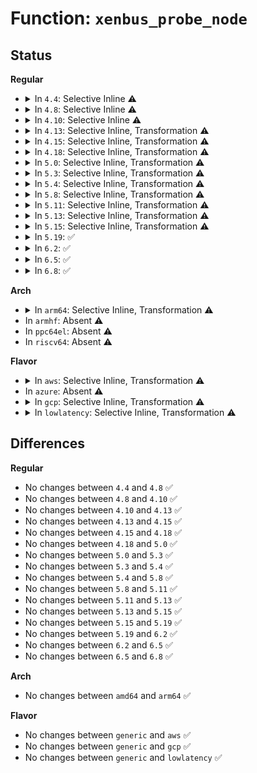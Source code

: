 # Function: <code>xenbus_probe_node</code>

## Status
<b>Regular</b>
<ul>
<li>
<details>
<summary>In <code>4.4</code>: Selective Inline ⚠️</summary>

```c
int xenbus_probe_node(struct xen_bus_type *bus, const char *type, const char *nodename);
```

**Collision:** Unique Global

**Inline:** Selective

**Transformation:** False

**Instances:**

```
In drivers/xen/xenbus/xenbus_probe.c (ffffffff814cf2a0)
Location: drivers/xen/xenbus/xenbus_probe.c:426
Inline: True
Direct callers:
  - drivers/xen/xenbus/xenbus_probe.c:xenbus_dev_changed
  - drivers/xen/xenbus/xenbus_probe_backend.c:xenbus_probe_backend
  - drivers/xen/xenbus/xenbus_probe_frontend.c:xenbus_probe_frontend
```
**Symbols:**

```
ffffffff814cf2a0-ffffffff814cf42e: xenbus_probe_node (STB_GLOBAL)
```
</details>
</li>
<li>
<details>
<summary>In <code>4.8</code>: Selective Inline ⚠️</summary>

```c
int xenbus_probe_node(struct xen_bus_type *bus, const char *type, const char *nodename);
```

**Collision:** Unique Global

**Inline:** Selective

**Transformation:** False

**Instances:**

```
In drivers/xen/xenbus/xenbus_probe.c (ffffffff8151fea0)
Location: drivers/xen/xenbus/xenbus_probe.c:426
Inline: True
Direct callers:
  - drivers/xen/xenbus/xenbus_probe.c:xenbus_dev_changed
  - drivers/xen/xenbus/xenbus_probe_backend.c:xenbus_probe_backend
  - drivers/xen/xenbus/xenbus_probe_frontend.c:xenbus_probe_frontend
```
**Symbols:**

```
ffffffff8151fea0-ffffffff81520033: xenbus_probe_node (STB_GLOBAL)
```
</details>
</li>
<li>
<details>
<summary>In <code>4.10</code>: Selective Inline ⚠️</summary>

```c
int xenbus_probe_node(struct xen_bus_type *bus, const char *type, const char *nodename);
```

**Collision:** Unique Global

**Inline:** Selective

**Transformation:** False

**Instances:**

```
In drivers/xen/xenbus/xenbus_probe.c (ffffffff8154c350)
Location: drivers/xen/xenbus/xenbus_probe.c:426
Inline: True
Direct callers:
  - drivers/xen/xenbus/xenbus_probe.c:xenbus_dev_changed
  - drivers/xen/xenbus/xenbus_probe_backend.c:xenbus_probe_backend
  - drivers/xen/xenbus/xenbus_probe_frontend.c:xenbus_probe_frontend
```
**Symbols:**

```
ffffffff8154c350-ffffffff8154c4e3: xenbus_probe_node (STB_GLOBAL)
```
</details>
</li>
<li>
<details>
<summary>In <code>4.13</code>: Selective Inline, Transformation ⚠️</summary>

```c
int xenbus_probe_node(struct xen_bus_type *bus, const char *type, const char *nodename);
```

**Collision:** Unique Global

**Inline:** Selective

**Transformation:** True

**Instances:**

```
In drivers/xen/xenbus/xenbus_probe.c (ffffffff81560630)
Location: drivers/xen/xenbus/xenbus_probe.c:422
Inline: True
Direct callers:
  - drivers/xen/xenbus/xenbus_probe.c:xenbus_dev_changed
  - drivers/xen/xenbus/xenbus_probe_backend.c:xenbus_probe_backend
  - drivers/xen/xenbus/xenbus_probe_frontend.c:xenbus_probe_frontend
```
**Symbols:**

```
ffffffff81560630-ffffffff8156079d: xenbus_probe_node.part.7 (STB_LOCAL)
ffffffff815607a0-ffffffff815607df: xenbus_probe_node (STB_GLOBAL)
```
</details>
</li>
<li>
<details>
<summary>In <code>4.15</code>: Selective Inline, Transformation ⚠️</summary>

```c
int xenbus_probe_node(struct xen_bus_type *bus, const char *type, const char *nodename);
```

**Collision:** Unique Global

**Inline:** Selective

**Transformation:** True

**Instances:**

```
In drivers/xen/xenbus/xenbus_probe.c (ffffffff815c48f0)
Location: drivers/xen/xenbus/xenbus_probe.c:422
Inline: True
Direct callers:
  - drivers/xen/xenbus/xenbus_probe.c:xenbus_dev_changed
  - drivers/xen/xenbus/xenbus_probe_backend.c:xenbus_probe_backend
  - drivers/xen/xenbus/xenbus_probe_frontend.c:xenbus_probe_frontend
```
**Symbols:**

```
ffffffff815c48f0-ffffffff815c4a62: xenbus_probe_node.part.7 (STB_LOCAL)
ffffffff815c4a70-ffffffff815c4aaf: xenbus_probe_node (STB_GLOBAL)
```
</details>
</li>
<li>
<details>
<summary>In <code>4.18</code>: Selective Inline, Transformation ⚠️</summary>

```c
int xenbus_probe_node(struct xen_bus_type *bus, const char *type, const char *nodename);
```

**Collision:** Unique Global

**Inline:** Selective

**Transformation:** True

**Instances:**

```
In drivers/xen/xenbus/xenbus_probe.c (ffffffff815fcf70)
Location: drivers/xen/xenbus/xenbus_probe.c:422
Inline: True
Direct callers:
  - drivers/xen/xenbus/xenbus_probe.c:xenbus_dev_changed
  - drivers/xen/xenbus/xenbus_probe_backend.c:xenbus_probe_backend
  - drivers/xen/xenbus/xenbus_probe_frontend.c:xenbus_probe_frontend
```
**Symbols:**

```
ffffffff815fcf70-ffffffff815fd0f0: xenbus_probe_node.part.7 (STB_LOCAL)
ffffffff815fd0f0-ffffffff815fd12f: xenbus_probe_node (STB_GLOBAL)
```
</details>
</li>
<li>
<details>
<summary>In <code>5.0</code>: Selective Inline, Transformation ⚠️</summary>

```c
int xenbus_probe_node(struct xen_bus_type *bus, const char *type, const char *nodename);
```

**Collision:** Unique Global

**Inline:** Selective

**Transformation:** True

**Instances:**

```
In drivers/xen/xenbus/xenbus_probe.c (ffffffff81618050)
Location: drivers/xen/xenbus/xenbus_probe.c:431
Inline: True
Direct callers:
  - drivers/xen/xenbus/xenbus_probe.c:xenbus_dev_changed
  - drivers/xen/xenbus/xenbus_probe_backend.c:xenbus_probe_backend
  - drivers/xen/xenbus/xenbus_probe_frontend.c:xenbus_probe_frontend
```
**Symbols:**

```
ffffffff81618050-ffffffff816181d0: xenbus_probe_node.part.7 (STB_LOCAL)
ffffffff816181d0-ffffffff8161820f: xenbus_probe_node (STB_GLOBAL)
```
</details>
</li>
<li>
<details>
<summary>In <code>5.3</code>: Selective Inline, Transformation ⚠️</summary>

```c
int xenbus_probe_node(struct xen_bus_type *bus, const char *type, const char *nodename);
```

**Collision:** Unique Global

**Inline:** Selective

**Transformation:** True

**Instances:**

```
In drivers/xen/xenbus/xenbus_probe.c (ffffffff8164bd20)
Location: drivers/xen/xenbus/xenbus_probe.c:431
Inline: True
Direct callers:
  - drivers/xen/xenbus/xenbus_probe.c:xenbus_dev_changed
  - drivers/xen/xenbus/xenbus_probe_backend.c:xenbus_probe_backend
  - drivers/xen/xenbus/xenbus_probe_frontend.c:xenbus_probe_frontend
```
**Symbols:**

```
ffffffff8164bd20-ffffffff8164bea7: xenbus_probe_node.part.0 (STB_LOCAL)
ffffffff8164beb0-ffffffff8164bef1: xenbus_probe_node (STB_GLOBAL)
```
</details>
</li>
<li>
<details>
<summary>In <code>5.4</code>: Selective Inline, Transformation ⚠️</summary>

```c
int xenbus_probe_node(struct xen_bus_type *bus, const char *type, const char *nodename);
```

**Collision:** Unique Global

**Inline:** Selective

**Transformation:** True

**Instances:**

```
In drivers/xen/xenbus/xenbus_probe.c (ffffffff8166e1b0)
Location: drivers/xen/xenbus/xenbus_probe.c:431
Inline: True
Direct callers:
  - drivers/xen/xenbus/xenbus_probe.c:xenbus_dev_changed
  - drivers/xen/xenbus/xenbus_probe_backend.c:xenbus_probe_backend
  - drivers/xen/xenbus/xenbus_probe_frontend.c:xenbus_probe_frontend
```
**Symbols:**

```
ffffffff8166e1b0-ffffffff8166e337: xenbus_probe_node.part.0 (STB_LOCAL)
ffffffff8166e340-ffffffff8166e381: xenbus_probe_node (STB_GLOBAL)
```
</details>
</li>
<li>
<details>
<summary>In <code>5.8</code>: Selective Inline, Transformation ⚠️</summary>

```c
int xenbus_probe_node(struct xen_bus_type *bus, const char *type, const char *nodename);
```

**Collision:** Unique Global

**Inline:** Selective

**Transformation:** True

**Instances:**

```
In drivers/xen/xenbus/xenbus_probe.c (ffffffff8171ebb3)
Location: drivers/xen/xenbus/xenbus_probe.c:432
Inline: True
Inline callers:
  - drivers/xen/xenbus/xenbus_probe.c:xenbus_dev_changed
Direct callers:
  - drivers/xen/xenbus/xenbus_probe.c:xenbus_dev_changed
  - drivers/xen/xenbus/xenbus_probe_backend.c:xenbus_probe_backend
  - drivers/xen/xenbus/xenbus_probe_frontend.c:xenbus_probe_frontend
```
**Symbols:**

```
ffffffff8171e470-ffffffff8171e5fe: xenbus_probe_node.part.0 (STB_LOCAL)
ffffffff8171e600-ffffffff8171e641: xenbus_probe_node (STB_GLOBAL)
```
</details>
</li>
<li>
<details>
<summary>In <code>5.11</code>: Selective Inline, Transformation ⚠️</summary>

```c
int xenbus_probe_node(struct xen_bus_type *bus, const char *type, const char *nodename);
```

**Collision:** Unique Global

**Inline:** Selective

**Transformation:** True

**Instances:**

```
In drivers/xen/xenbus/xenbus_probe.c (ffffffff8173bc13)
Location: drivers/xen/xenbus/xenbus_probe.c:433
Inline: True
Inline callers:
  - drivers/xen/xenbus/xenbus_probe.c:xenbus_dev_changed
Direct callers:
  - drivers/xen/xenbus/xenbus_probe.c:xenbus_dev_changed
  - drivers/xen/xenbus/xenbus_probe_backend.c:xenbus_probe_backend
  - drivers/xen/xenbus/xenbus_probe_frontend.c:xenbus_probe_frontend
```
**Symbols:**

```
ffffffff8173b3f0-ffffffff8173b57e: xenbus_probe_node.part.0 (STB_LOCAL)
ffffffff8173b580-ffffffff8173b5c1: xenbus_probe_node (STB_GLOBAL)
```
</details>
</li>
<li>
<details>
<summary>In <code>5.13</code>: Selective Inline, Transformation ⚠️</summary>

```c
int xenbus_probe_node(struct xen_bus_type *bus, const char *type, const char *nodename);
```

**Collision:** Unique Global

**Inline:** Selective

**Transformation:** True

**Instances:**

```
In drivers/xen/xenbus/xenbus_probe.c (ffffffff8171f772)
Location: drivers/xen/xenbus/xenbus_probe.c:499
Inline: True
Inline callers:
  - drivers/xen/xenbus/xenbus_probe.c:xenbus_dev_changed
Direct callers:
  - drivers/xen/xenbus/xenbus_probe.c:xenbus_dev_changed
  - drivers/xen/xenbus/xenbus_probe_backend.c:xenbus_probe_backend
  - drivers/xen/xenbus/xenbus_probe_frontend.c:xenbus_probe_frontend
```
**Symbols:**

```
ffffffff8171ef40-ffffffff8171f0ce: xenbus_probe_node.part.0 (STB_LOCAL)
ffffffff8171f0d0-ffffffff8171f111: xenbus_probe_node (STB_GLOBAL)
```
</details>
</li>
<li>
<details>
<summary>In <code>5.15</code>: Selective Inline, Transformation ⚠️</summary>

```c
int xenbus_probe_node(struct xen_bus_type *bus, const char *type, const char *nodename);
```

**Collision:** Unique Global

**Inline:** Selective

**Transformation:** True

**Instances:**

```
In drivers/xen/xenbus/xenbus_probe.c (ffffffff8179e592)
Location: drivers/xen/xenbus/xenbus_probe.c:496
Inline: True
Inline callers:
  - drivers/xen/xenbus/xenbus_probe.c:xenbus_dev_changed
Direct callers:
  - drivers/xen/xenbus/xenbus_probe.c:xenbus_dev_changed
  - drivers/xen/xenbus/xenbus_probe_backend.c:xenbus_probe_backend
  - drivers/xen/xenbus/xenbus_probe_frontend.c:xenbus_probe_frontend
```
**Symbols:**

```
ffffffff8179dd60-ffffffff8179deee: xenbus_probe_node.part.0 (STB_LOCAL)
ffffffff8179def0-ffffffff8179df31: xenbus_probe_node (STB_GLOBAL)
```
</details>
</li>
<li>
<details>
<summary>In <code>5.19</code>: ✅</summary>

```c
int xenbus_probe_node(struct xen_bus_type *bus, const char *type, const char *nodename);
```

**Collision:** Unique Global

**Inline:** No

**Transformation:** False

**Instances:**

```
In drivers/xen/xenbus/xenbus_probe.c (ffffffff818d7730)
Location: drivers/xen/xenbus/xenbus_probe.c:497
Inline: False
Direct callers:
  - drivers/xen/xenbus/xenbus_probe.c:xenbus_dev_changed
  - drivers/xen/xenbus/xenbus_probe_backend.c:xenbus_probe_backend
  - drivers/xen/xenbus/xenbus_probe_frontend.c:xenbus_probe_frontend
```
**Symbols:**

```
ffffffff818d7730-ffffffff818d78e5: xenbus_probe_node (STB_GLOBAL)
```
</details>
</li>
<li>
<details>
<summary>In <code>6.2</code>: ✅</summary>

```c
int xenbus_probe_node(struct xen_bus_type *bus, const char *type, const char *nodename);
```

**Collision:** Unique Global

**Inline:** No

**Transformation:** False

**Instances:**

```
In drivers/xen/xenbus/xenbus_probe.c (ffffffff81a29ce0)
Location: drivers/xen/xenbus/xenbus_probe.c:497
Inline: False
Direct callers:
  - drivers/xen/xenbus/xenbus_probe.c:xenbus_dev_changed
  - drivers/xen/xenbus/xenbus_probe_backend.c:xenbus_probe_backend
  - drivers/xen/xenbus/xenbus_probe_frontend.c:xenbus_probe_frontend
```
**Symbols:**

```
ffffffff81a29ce0-ffffffff81a29e95: xenbus_probe_node (STB_GLOBAL)
```
</details>
</li>
<li>
<details>
<summary>In <code>6.5</code>: ✅</summary>

```c
int xenbus_probe_node(struct xen_bus_type *bus, const char *type, const char *nodename);
```

**Collision:** Unique Global

**Inline:** No

**Transformation:** False

**Instances:**

```
In drivers/xen/xenbus/xenbus_probe.c (ffffffff81a733e0)
Location: drivers/xen/xenbus/xenbus_probe.c:497
Inline: False
Direct callers:
  - drivers/xen/xenbus/xenbus_probe.c:xenbus_dev_changed
  - drivers/xen/xenbus/xenbus_probe_backend.c:xenbus_probe_backend
  - drivers/xen/xenbus/xenbus_probe_frontend.c:xenbus_probe_frontend
```
**Symbols:**

```
ffffffff81a733e0-ffffffff81a73638: xenbus_probe_node (STB_GLOBAL)
```
</details>
</li>
<li>
<details>
<summary>In <code>6.8</code>: ✅</summary>

```c
int xenbus_probe_node(struct xen_bus_type *bus, const char *type, const char *nodename);
```

**Collision:** Unique Global

**Inline:** No

**Transformation:** False

**Instances:**

```
In drivers/xen/xenbus/xenbus_probe.c (ffffffff81ac5540)
Location: drivers/xen/xenbus/xenbus_probe.c:497
Inline: False
Direct callers:
  - drivers/xen/xenbus/xenbus_probe.c:xenbus_dev_changed
  - drivers/xen/xenbus/xenbus_probe_backend.c:xenbus_probe_backend
  - drivers/xen/xenbus/xenbus_probe_frontend.c:xenbus_probe_frontend
```
**Symbols:**

```
ffffffff81ac5540-ffffffff81ac5797: xenbus_probe_node (STB_GLOBAL)
```
</details>
</li>
</ul>
<b>Arch</b>
<ul>
<li>
<details>
<summary>In <code>arm64</code>: Selective Inline, Transformation ⚠️</summary>

```c
int xenbus_probe_node(struct xen_bus_type *bus, const char *type, const char *nodename);
```

**Collision:** Unique Global

**Inline:** Selective

**Transformation:** True

**Instances:**

```
In drivers/xen/xenbus/xenbus_probe.c (ffff800010838ef8)
Location: drivers/xen/xenbus/xenbus_probe.c:431
Inline: True
Direct callers:
  - drivers/xen/xenbus/xenbus_probe.c:xenbus_dev_changed
  - drivers/xen/xenbus/xenbus_probe_backend.c:xenbus_probe_backend
  - drivers/xen/xenbus/xenbus_probe_frontend.c:xenbus_probe_frontend
```
**Symbols:**

```
ffff800010838ef8-ffff80001083905c: xenbus_probe_node.part.0 (STB_LOCAL)
ffff800010839060-ffff8000108390c8: xenbus_probe_node (STB_GLOBAL)
```
</details>
</li>
<li>
In <code>armhf</code>: Absent ⚠️
</li>
<li>
In <code>ppc64el</code>: Absent ⚠️
</li>
<li>
In <code>riscv64</code>: Absent ⚠️
</li>
</ul>
<b>Flavor</b>
<ul>
<li>
<details>
<summary>In <code>aws</code>: Selective Inline, Transformation ⚠️</summary>

```c
int xenbus_probe_node(struct xen_bus_type *bus, const char *type, const char *nodename);
```

**Collision:** Unique Global

**Inline:** Selective

**Transformation:** True

**Instances:**

```
In drivers/xen/xenbus/xenbus_probe.c (ffffffff81633fd0)
Location: drivers/xen/xenbus/xenbus_probe.c:432
Inline: True
Direct callers:
  - drivers/xen/xenbus/xenbus_probe.c:xenbus_dev_changed
  - drivers/xen/xenbus/xenbus_probe_backend.c:xenbus_probe_backend
  - drivers/xen/xenbus/xenbus_probe_frontend.c:xenbus_probe_frontend
```
**Symbols:**

```
ffffffff81633fd0-ffffffff81634157: xenbus_probe_node.part.0 (STB_LOCAL)
ffffffff81634160-ffffffff816341a1: xenbus_probe_node (STB_GLOBAL)
```
</details>
</li>
<li>
In <code>azure</code>: Absent ⚠️
</li>
<li>
<details>
<summary>In <code>gcp</code>: Selective Inline, Transformation ⚠️</summary>

```c
int xenbus_probe_node(struct xen_bus_type *bus, const char *type, const char *nodename);
```

**Collision:** Unique Global

**Inline:** Selective

**Transformation:** True

**Instances:**

```
In drivers/xen/xenbus/xenbus_probe.c (ffffffff81661ff0)
Location: drivers/xen/xenbus/xenbus_probe.c:431
Inline: True
Direct callers:
  - drivers/xen/xenbus/xenbus_probe.c:xenbus_dev_changed
  - drivers/xen/xenbus/xenbus_probe_backend.c:xenbus_probe_backend
  - drivers/xen/xenbus/xenbus_probe_frontend.c:xenbus_probe_frontend
```
**Symbols:**

```
ffffffff81661ff0-ffffffff81662177: xenbus_probe_node.part.0 (STB_LOCAL)
ffffffff81662180-ffffffff816621c1: xenbus_probe_node (STB_GLOBAL)
```
</details>
</li>
<li>
<details>
<summary>In <code>lowlatency</code>: Selective Inline, Transformation ⚠️</summary>

```c
int xenbus_probe_node(struct xen_bus_type *bus, const char *type, const char *nodename);
```

**Collision:** Unique Global

**Inline:** Selective

**Transformation:** True

**Instances:**

```
In drivers/xen/xenbus/xenbus_probe.c (ffffffff8167c5c0)
Location: drivers/xen/xenbus/xenbus_probe.c:431
Inline: True
Direct callers:
  - drivers/xen/xenbus/xenbus_probe.c:xenbus_dev_changed
  - drivers/xen/xenbus/xenbus_probe_backend.c:xenbus_probe_backend
  - drivers/xen/xenbus/xenbus_probe_frontend.c:xenbus_probe_frontend
```
**Symbols:**

```
ffffffff8167c5c0-ffffffff8167c747: xenbus_probe_node.part.0 (STB_LOCAL)
ffffffff8167c750-ffffffff8167c791: xenbus_probe_node (STB_GLOBAL)
```
</details>
</li>
</ul>

## Differences
<b>Regular</b>
<ul>
<li>
No changes between <code>4.4</code> and <code>4.8</code> ✅
</li>
<li>
No changes between <code>4.8</code> and <code>4.10</code> ✅
</li>
<li>
No changes between <code>4.10</code> and <code>4.13</code> ✅
</li>
<li>
No changes between <code>4.13</code> and <code>4.15</code> ✅
</li>
<li>
No changes between <code>4.15</code> and <code>4.18</code> ✅
</li>
<li>
No changes between <code>4.18</code> and <code>5.0</code> ✅
</li>
<li>
No changes between <code>5.0</code> and <code>5.3</code> ✅
</li>
<li>
No changes between <code>5.3</code> and <code>5.4</code> ✅
</li>
<li>
No changes between <code>5.4</code> and <code>5.8</code> ✅
</li>
<li>
No changes between <code>5.8</code> and <code>5.11</code> ✅
</li>
<li>
No changes between <code>5.11</code> and <code>5.13</code> ✅
</li>
<li>
No changes between <code>5.13</code> and <code>5.15</code> ✅
</li>
<li>
No changes between <code>5.15</code> and <code>5.19</code> ✅
</li>
<li>
No changes between <code>5.19</code> and <code>6.2</code> ✅
</li>
<li>
No changes between <code>6.2</code> and <code>6.5</code> ✅
</li>
<li>
No changes between <code>6.5</code> and <code>6.8</code> ✅
</li>
</ul>
<b>Arch</b>
<ul>
<li>
No changes between <code>amd64</code> and <code>arm64</code> ✅
</li>
</ul>
<b>Flavor</b>
<ul>
<li>
No changes between <code>generic</code> and <code>aws</code> ✅
</li>
<li>
No changes between <code>generic</code> and <code>gcp</code> ✅
</li>
<li>
No changes between <code>generic</code> and <code>lowlatency</code> ✅
</li>
</ul>
